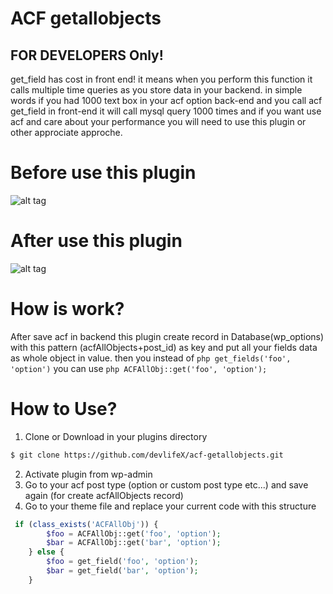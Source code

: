 # ACF getallobjects
## FOR DEVELOPERS Only!
get_field has cost in front end! it means when you perform this function it calls multiple time queries as you store data in your backend. in simple words if you had 1000 text box in your acf option back-end and you call acf get_field in front-end it will call mysql query 1000 times and if you want use acf and care about your performance you will need to use this plugin or other approciate approche.

Before use this plugin
========
![alt tag](https://raw.githubusercontent.com/devlifex/acf-getallobjects/master/assets/before.png)

After use this plugin
========
![alt tag](https://raw.githubusercontent.com/devlifex/acf-getallobjects/master/assets/after.png)

How is work?
========
After save acf in backend this plugin create record in Database(wp_options) with this pattern (acfAllObjects+post_id) as key
and put all your fields data as whole object in value. then you instead of
```php get_fields('foo', 'option')``` you can use ```php ACFAllObj::get('foo', 'option');```

How to Use?
========
1) Clone or Download in your plugins directory 
```bash
$ git clone https://github.com/devlifeX/acf-getallobjects.git
```
2) Activate plugin from wp-admin
3) Go to your acf post type (option or custom post type etc...) and save again (for create acfAllObjects record)
4) Go to your theme file and replace your current code with this structure
```php
 if (class_exists('ACFAllObj')) {   
        $foo = ACFAllObj::get('foo', 'option');
        $bar = ACFAllObj::get('bar', 'option');
    } else {
        $foo = get_field('foo', 'option');
        $bar = get_field('bar', 'option');
    }
```

